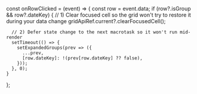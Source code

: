   const onRowClicked = (event) => {
    const row = event.data;
    if (row?.isGroup && row?.dateKey) {
      // 1) Clear focused cell so the grid won't try to restore it during your data change
      gridApiRef.current?.clearFocusedCell();
  
      // 2) Defer state change to the next macrotask so it won't run mid-render
      setTimeout(() => {
        setExpandedGroups(prev => ({
          ...prev,
          [row.dateKey]: !(prev[row.dateKey] ?? false),
        }));
      }, 0);
    }
  };
